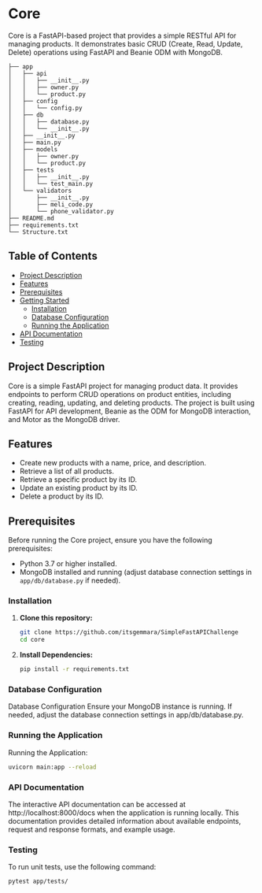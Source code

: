 # Core

Core is a FastAPI-based project that provides a simple RESTful API for managing products. It demonstrates basic CRUD (Create, Read, Update, Delete) operations using FastAPI and Beanie ODM with MongoDB.
```plaintext
├── app
│   ├── api
│   │   ├── __init__.py
│   │   ├── owner.py
│   │   └── product.py
│   ├── config
│   │   └── config.py
│   ├── db
│   │   ├── database.py
│   │   └── __init__.py
│   ├── __init__.py
│   ├── main.py
│   ├── models
│   │   ├── owner.py
│   │   └── product.py
│   ├── tests
│   │   ├── __init__.py
│   │   └── test_main.py
│   └── validators
│       ├── __init__.py
│       ├── meli_code.py
│       └── phone_validator.py
├── README.md
├── requirements.txt
└── Structure.txt
```
## Table of Contents

- [Project Description](#project-description)
- [Features](#features)
- [Prerequisites](#prerequisites)
- [Getting Started](#getting-started)
  - [Installation](#installation)
  - [Database Configuration](#database-configuration)
  - [Running the Application](#running-the-application)
- [API Documentation](#api-documentation)
- [Testing](#testing)
## Project Description

Core is a simple FastAPI project for managing product data. It provides endpoints to perform CRUD operations on product entities, including creating, reading, updating, and deleting products. The project is built using FastAPI for API development, Beanie as the ODM for MongoDB interaction, and Motor as the MongoDB driver.

## Features

- Create new products with a name, price, and description.
- Retrieve a list of all products.
- Retrieve a specific product by its ID.
- Update an existing product by its ID.
- Delete a product by its ID.

## Prerequisites

Before running the Core project, ensure you have the following prerequisites:

- Python 3.7 or higher installed.
- MongoDB installed and running (adjust database connection settings in `app/db/database.py` if needed).

### Installation

1. **Clone this repository:**

   ```bash
   git clone https://github.com/itsgemmara/SimpleFastAPIChallenge
   cd core 

2. **Install Dependencies:**

   ```bash
   pip install -r requirements.txt 

### Database Configuration

Database Configuration
Ensure your MongoDB instance is running. If needed, adjust the database connection settings in app/db/database.py.

### Running the Application

Running the Application:

   ```bash 
   uvicorn main:app --reload  
   ```

### API Documentation

The interactive API documentation can be accessed at http://localhost:8000/docs when the application is running locally. This documentation provides detailed information about available endpoints, request and response formats, and example usage.


### Testing

To run unit tests, use the following command:
   ```bash
   pytest app/tests/

   ```